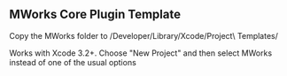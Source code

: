 ## MWorks Core Plugin Template

Copy the MWorks folder to /Developer/Library/Xcode/Project\ Templates/

Works with Xcode 3.2+.  Choose "New Project" and then select MWorks instead of one of the usual options
